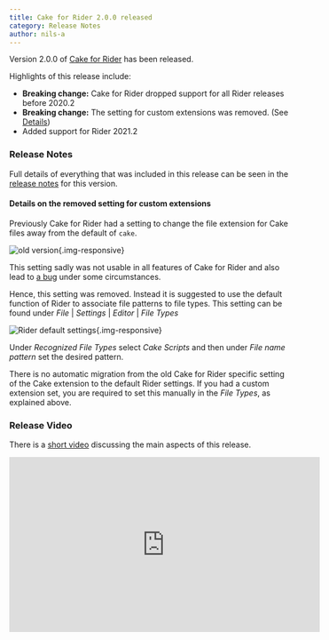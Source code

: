 ```yaml
---
title: Cake for Rider 2.0.0 released
category: Release Notes
author: nils-a
---
```


Version 2.0.0 of [Cake for Rider](https://plugins.jetbrains.com/plugin/15729-cake-rider) has been released.

Highlights of this release include:
- **Breaking change:** Cake for Rider dropped support for all Rider releases before 2020.2
- **Breaking change:** The setting for custom extensions was removed. (See [Details](#details-on-the-removed-setting-for-custom-extensions))
- Added support for Rider 2021.2

<!--excerpt-->

### Release Notes

Full details of everything that was included in this release can be seen
in the [release notes](https://github.com/cake-build/cake-rider/releases/tag/2.0.0) for this version.

#### Details on the removed setting for custom extensions

Previously Cake for Rider had a setting to change the file extension
for Cake files away from the default of `cake`.

![old version](https://user-images.githubusercontent.com/349188/125769368-f69d9e10-d5e6-4c0c-a857-dc98463d2f82.png){.img-responsive}

This setting sadly was not usable in all features of Cake for Rider and also lead to
[a bug](https://github.com/cake-build/cake-rider/issues/160) under some circumstances.

Hence, this setting was removed. Instead it is suggested to use the default
function of Rider to associate file patterns to file types. This setting can be found under *File* | *Settings* | *Editor* | *File Types* 

![Rider default settings](https://user-images.githubusercontent.com/349188/125768879-3780fbf4-7e68-41db-a6ed-6d7f90f14f5d.png){.img-responsive}

Under *Recognized File Types* select *Cake Scripts* and then under *File name pattern* 
set the desired pattern.

There is no automatic migration from the old Cake for Rider specific setting of the Cake extension to the default Rider settings.
If you had a custom extension set, you are required to set this manually in the *File Types*, as explained above.

### Release Video

There is a [short video](https://youtu.be/NtbSFQOMJVI) discussing the main aspects of this release.

<iframe width="560" height="315" src="https://www.youtube.com/embed/NtbSFQOMJVI" frameborder="0" allow="accelerometer; autoplay; clipboard-write; encrypted-media; gyroscope; picture-in-picture" allowfullscreen></iframe>